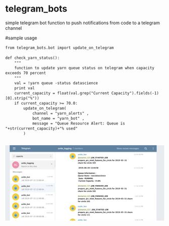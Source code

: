 # telegram_bots
simple telegram bot function to push notifications from code to a telegram channel


#sample usage

```
from telegram_bots.bot import update_on_telegram

def check_yarn_status():
    """
    function to update yarn queue status on telegram when capacity exceeds 70 percent
    """
    val = !yarn queue -status datascience
    print val
    current_capacity = float(val.grep("Current Capacity").fields(-1)[0].strip("%"))
    if current_capacity >= 70.0:
        update_on_telegram(
            channel = "yarn_alerts" , 
            bot_name = "yarn_bot" , 
            message = "Queue Resource Alert: Queue is "+str(current_capacity)+"% used"
        )


```


![Pushing spark job alerts and Queue capacity logs to telegram](https://github.com/Smartsn123/telegram_bots/blob/master/telegram_bot_2.png)

